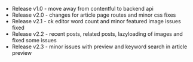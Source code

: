 * Release v1.0 - move away from contentful to backend api
* Release v2.0 - changes for article page routes and minor css fixes
* Release v2.1 - ck editor word count and minor featured image issues fixed
* Release v2.2 - recent posts, related posts, lazyloading of images and fixed some issues
* Release v2.3 - minor issues with preview and keyword search in article preview

